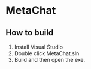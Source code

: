 # MetaChat

## How to build
1. Install Visual Studio
2. Double click MetaChat.sln
3. Build and then open the exe.
